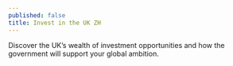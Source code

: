 ```yaml
---
published: false
title: Invest in the UK ZH
---
```

Discover the UK’s wealth of investment opportunities and how the government will support your global ambition.
